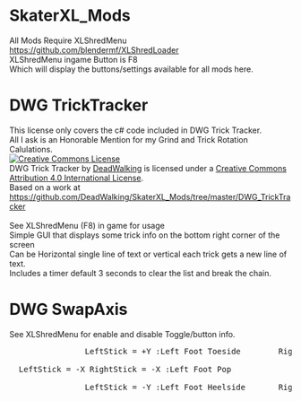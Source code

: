 # SkaterXL_Mods
All Mods Require XLShredMenu https://github.com/blendermf/XLShredLoader <br/>
XLShredMenu ingame Button is F8 <br/>
Which will display the buttons/settings available for all mods here. <br/>

# DWG TrickTracker
This license only covers the c# code included in DWG Trick Tracker. <br/>
All I ask is an Honorable Mention for my Grind and Trick Rotation Calulations.<br/>
<a rel="license" href="http://creativecommons.org/licenses/by/4.0/"><img alt="Creative Commons License" style="border-width:0" src="https://i.creativecommons.org/l/by/4.0/88x31.png" /></a><br/><span xmlns:dct="http://purl.org/dc/terms/" property="dct:title">DWG Trick Tracker</span> by <a xmlns:cc="http://creativecommons.org/ns#" href="https://github.com/DeadWalking/SkaterXL_Mods" property="cc:attributionName" rel="cc:attributionURL">DeadWalking</a> is licensed under a <a rel="license" href="http://creativecommons.org/licenses/by/4.0/">Creative Commons Attribution 4.0 International License</a>.<br />Based on a work at <a xmlns:dct="http://purl.org/dc/terms/" href="https://github.com/DeadWalking/SkaterXL_Mods/tree/master/DWG_TrickTracker" rel="dct:source">https://github.com/DeadWalking/SkaterXL_Mods/tree/master/DWG_TrickTracker</a><br/>
<br/>
See XLShredMenu (F8) in game for usage <br/>
Simple GUI that displays some trick info on the bottom right corner of the screen <br/>
Can be Horizontal single line of text or vertical each trick gets a new line of text. <br/>
Includes a timer default 3 seconds to clear the list and break the chain. <br/>

# DWG SwapAxis
See XLShredMenu for enable and disable Toggle/button info. <br/>
<pre>
                LeftStick = +Y :Left Foot Toeside        RightStick = +Y :Right Foot Toeside<br/>
  LeftStick = -X RightStick = -X :Left Foot Pop             LeftStick = +X RightStick = +X :Right Foot Pop<br/>
                LeftStick = -Y :Left Foot Heelside       RightStick = -Y :Right Foot Heelside<br/>
  <pre/>
